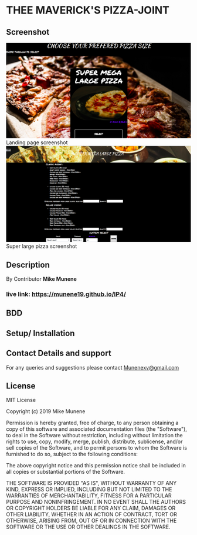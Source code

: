 # THEE MAVERICK'S PIZZA-JOINT
## Screenshot

<img src="images/landing.png">
 Landing page screenshot
<img src="images/superl.png">
 Super large pizza screenshot

## Description 
By Contributor **Mike Munene**
### live link: https://munene19.github.io/IP4/

## BDD

## Setup/ Installation

## Contact Details and support
For any queries and suggestions please contact Munenexv@gmail.com 
## License
MIT License

Copyright (c) 2019 Mike Munene

Permission is hereby granted, free of charge, to any person obtaining a copy
of this software and associated documentation files (the "Software"), to deal
in the Software without restriction, including without limitation the rights
to use, copy, modify, merge, publish, distribute, sublicense, and/or sell
copies of the Software, and to permit persons to whom the Software is
furnished to do so, subject to the following conditions:

The above copyright notice and this permission notice shall be included in all
copies or substantial portions of the Software.

THE SOFTWARE IS PROVIDED "AS IS", WITHOUT WARRANTY OF ANY KIND, EXPRESS OR
IMPLIED, INCLUDING BUT NOT LIMITED TO THE WARRANTIES OF MERCHANTABILITY,
FITNESS FOR A PARTICULAR PURPOSE AND NONINFRINGEMENT. IN NO EVENT SHALL THE
AUTHORS OR COPYRIGHT HOLDERS BE LIABLE FOR ANY CLAIM, DAMAGES OR OTHER
LIABILITY, WHETHER IN AN ACTION OF CONTRACT, TORT OR OTHERWISE, ARISING FROM,
OUT OF OR IN CONNECTION WITH THE SOFTWARE OR THE USE OR OTHER DEALINGS IN THE
SOFTWARE.